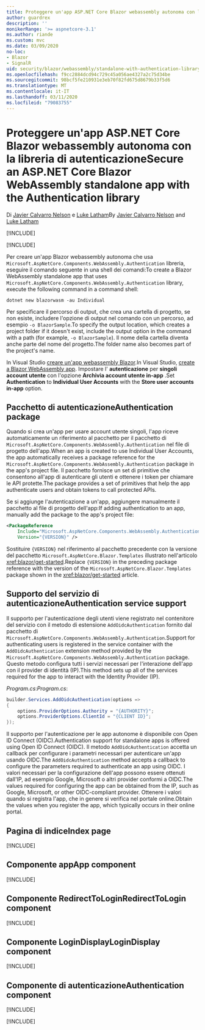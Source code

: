 ```yaml
---
title: Proteggere un'app ASP.NET Core Blazor webassembly autonoma con la libreria di autenticazione
author: guardrex
description: ''
monikerRange: '>= aspnetcore-3.1'
ms.author: riande
ms.custom: mvc
ms.date: 03/09/2020
no-loc:
- Blazor
- SignalR
uid: security/blazor/webassembly/standalone-with-authentication-library
ms.openlocfilehash: f9cc2884dcd94c729c45a056ae4327a2c75d34be
ms.sourcegitcommit: 98bcf5fe210931e3eb70f82fd675d8679b33f5d6
ms.translationtype: MT
ms.contentlocale: it-IT
ms.lasthandoff: 03/11/2020
ms.locfileid: "79083755"
---
```

# <a name="secure-an-aspnet-core-opno-locblazor-webassembly-standalone-app-with-the-authentication-library"></a><span data-ttu-id="666c6-102">Proteggere un'app ASP.NET Core Blazor webassembly autonoma con la libreria di autenticazione</span><span class="sxs-lookup"><span data-stu-id="666c6-102">Secure an ASP.NET Core Blazor WebAssembly standalone app with the Authentication library</span></span>

<span data-ttu-id="666c6-103">Di [Javier Calvarro Nelson](https://github.com/javiercn) e [Luke Latham](https://github.com/guardrex)</span><span class="sxs-lookup"><span data-stu-id="666c6-103">By [Javier Calvarro Nelson](https://github.com/javiercn) and [Luke Latham](https://github.com/guardrex)</span></span>

[!INCLUDE[](~/includes/blazorwasm-preview-notice.md)]

[!INCLUDE[](~/includes/blazorwasm-3.2-template-article-notice.md)]

<span data-ttu-id="666c6-104">Per creare un'app Blazor webassembly autonoma che usa `Microsoft.AspNetCore.Components.WebAssembly.Authentication` libreria, eseguire il comando seguente in una shell dei comandi:</span><span class="sxs-lookup"><span data-stu-id="666c6-104">To create a Blazor WebAssembly standalone app that uses `Microsoft.AspNetCore.Components.WebAssembly.Authentication` library, execute the following command in a command shell:</span></span>

```dotnetcli
dotnet new blazorwasm -au Individual
```

<span data-ttu-id="666c6-105">Per specificare il percorso di output, che crea una cartella di progetto, se non esiste, includere l'opzione di output nel comando con un percorso, ad esempio `-o BlazorSample`.</span><span class="sxs-lookup"><span data-stu-id="666c6-105">To specify the output location, which creates a project folder if it doesn't exist, include the output option in the command with a path (for example, `-o BlazorSample`).</span></span> <span data-ttu-id="666c6-106">Il nome della cartella diventa anche parte del nome del progetto.</span><span class="sxs-lookup"><span data-stu-id="666c6-106">The folder name also becomes part of the project's name.</span></span>

<span data-ttu-id="666c6-107">In Visual Studio [creare un'app webassembly Blazor](xref:blazor/get-started).</span><span class="sxs-lookup"><span data-stu-id="666c6-107">In Visual Studio, [create a Blazor WebAssembly app](xref:blazor/get-started).</span></span> <span data-ttu-id="666c6-108">Impostare l' **autenticazione** per **singoli account utente** con l'opzione **Archivia account utente in-app** .</span><span class="sxs-lookup"><span data-stu-id="666c6-108">Set **Authentication** to **Individual User Accounts** with the **Store user accounts in-app** option.</span></span>

## <a name="authentication-package"></a><span data-ttu-id="666c6-109">Pacchetto di autenticazione</span><span class="sxs-lookup"><span data-stu-id="666c6-109">Authentication package</span></span>

<span data-ttu-id="666c6-110">Quando si crea un'app per usare account utente singoli, l'app riceve automaticamente un riferimento al pacchetto per il pacchetto di `Microsoft.AspNetCore.Components.WebAssembly.Authentication` nel file di progetto dell'app.</span><span class="sxs-lookup"><span data-stu-id="666c6-110">When an app is created to use Individual User Accounts, the app automatically receives a package reference for the `Microsoft.AspNetCore.Components.WebAssembly.Authentication` package in the app's project file.</span></span> <span data-ttu-id="666c6-111">Il pacchetto fornisce un set di primitive che consentono all'app di autenticare gli utenti e ottenere i token per chiamare le API protette.</span><span class="sxs-lookup"><span data-stu-id="666c6-111">The package provides a set of primitives that help the app authenticate users and obtain tokens to call protected APIs.</span></span>

<span data-ttu-id="666c6-112">Se si aggiunge l'autenticazione a un'app, aggiungere manualmente il pacchetto al file di progetto dell'app:</span><span class="sxs-lookup"><span data-stu-id="666c6-112">If adding authentication to an app, manually add the package to the app's project file:</span></span>

```xml
<PackageReference 
    Include="Microsoft.AspNetCore.Components.WebAssembly.Authentication" 
    Version="{VERSION}" />
```

<span data-ttu-id="666c6-113">Sostituire `{VERSION}` nel riferimento al pacchetto precedente con la versione del pacchetto `Microsoft.AspNetCore.Blazor.Templates` illustrato nell'articolo <xref:blazor/get-started>.</span><span class="sxs-lookup"><span data-stu-id="666c6-113">Replace `{VERSION}` in the preceding package reference with the version of the `Microsoft.AspNetCore.Blazor.Templates` package shown in the <xref:blazor/get-started> article.</span></span>

## <a name="authentication-service-support"></a><span data-ttu-id="666c6-114">Supporto del servizio di autenticazione</span><span class="sxs-lookup"><span data-stu-id="666c6-114">Authentication service support</span></span>

<span data-ttu-id="666c6-115">Il supporto per l'autenticazione degli utenti viene registrato nel contenitore del servizio con il metodo di estensione `AddOidcAuthentication` fornito dal pacchetto di `Microsoft.AspNetCore.Components.WebAssembly.Authentication`.</span><span class="sxs-lookup"><span data-stu-id="666c6-115">Support for authenticating users is registered in the service container with the `AddOidcAuthentication` extension method provided by the `Microsoft.AspNetCore.Components.WebAssembly.Authentication` package.</span></span> <span data-ttu-id="666c6-116">Questo metodo configura tutti i servizi necessari per l'interazione dell'app con il provider di identità (IP).</span><span class="sxs-lookup"><span data-stu-id="666c6-116">This method sets up all of the services required for the app to interact with the Identity Provider (IP).</span></span>

<span data-ttu-id="666c6-117">*Program.cs*:</span><span class="sxs-lookup"><span data-stu-id="666c6-117">*Program.cs*:</span></span>

```csharp
builder.Services.AddOidcAuthentication(options =>
{
    options.ProviderOptions.Authority = "{AUTHORITY}";
    options.ProviderOptions.ClientId = "{CLIENT ID}";
});
```

<span data-ttu-id="666c6-118">Il supporto per l'autenticazione per le app autonome è disponibile con Open ID Connect (OIDC).</span><span class="sxs-lookup"><span data-stu-id="666c6-118">Authentication support for standalone apps is offered using Open ID Connect (OIDC).</span></span> <span data-ttu-id="666c6-119">Il metodo `AddOidcAuthentication` accetta un callback per configurare i parametri necessari per autenticare un'app usando OIDC.</span><span class="sxs-lookup"><span data-stu-id="666c6-119">The `AddOidcAuthentication` method accepts a callback to configure the parameters required to authenticate an app using OIDC.</span></span> <span data-ttu-id="666c6-120">I valori necessari per la configurazione dell'app possono essere ottenuti dall'IP, ad esempio Google, Microsoft o altri provider conformi a OIDC.</span><span class="sxs-lookup"><span data-stu-id="666c6-120">The values required for configuring the app can be obtained from the IP, such as Google, Microsoft, or other OIDC-compliant provider.</span></span> <span data-ttu-id="666c6-121">Ottenere i valori quando si registra l'app, che in genere si verifica nel portale online.</span><span class="sxs-lookup"><span data-stu-id="666c6-121">Obtain the values when you register the app, which typically occurs in their online portal.</span></span>

## <a name="index-page"></a><span data-ttu-id="666c6-122">Pagina di indice</span><span class="sxs-lookup"><span data-stu-id="666c6-122">Index page</span></span>

[!INCLUDE[](~/includes/blazor-security/index-page.md)]

## <a name="app-component"></a><span data-ttu-id="666c6-123">Componente app</span><span class="sxs-lookup"><span data-stu-id="666c6-123">App component</span></span>

[!INCLUDE[](~/includes/blazor-security/app-component.md)]

## <a name="redirecttologin-component"></a><span data-ttu-id="666c6-124">Componente RedirectToLogin</span><span class="sxs-lookup"><span data-stu-id="666c6-124">RedirectToLogin component</span></span>

[!INCLUDE[](~/includes/blazor-security/redirecttologin-component.md)]

## <a name="logindisplay-component"></a><span data-ttu-id="666c6-125">Componente LoginDisplay</span><span class="sxs-lookup"><span data-stu-id="666c6-125">LoginDisplay component</span></span>

[!INCLUDE[](~/includes/blazor-security/logindisplay-component.md)]

## <a name="authentication-component"></a><span data-ttu-id="666c6-126">Componente di autenticazione</span><span class="sxs-lookup"><span data-stu-id="666c6-126">Authentication component</span></span>

[!INCLUDE[](~/includes/blazor-security/authentication-component.md)]

[!INCLUDE[](~/includes/blazor-security/troubleshoot.md)]
